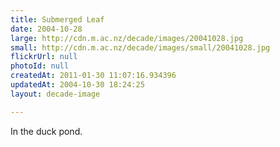 ```yaml
---
title: Submerged Leaf
date: 2004-10-28
large: http://cdn.m.ac.nz/decade/images/20041028.jpg
small: http://cdn.m.ac.nz/decade/images/small/20041028.jpg
flickrUrl: null
photoId: null
createdAt: 2011-01-30 11:07:16.934396
updatedAt: 2004-10-30 18:24:25
layout: decade-image

---
```

In the duck pond.
